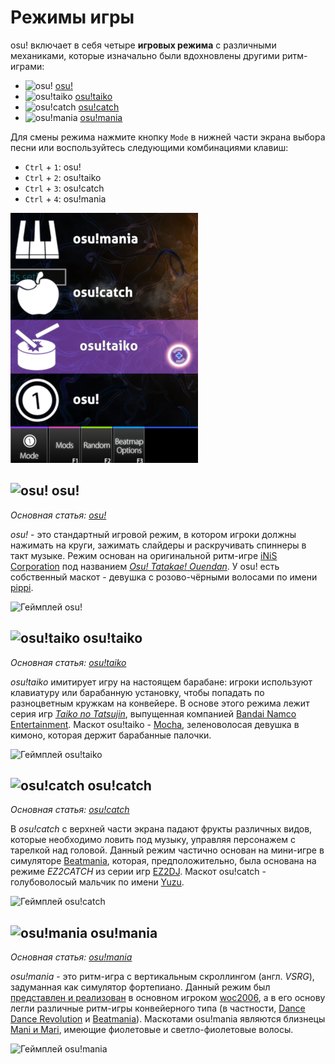 # Режимы игры

osu! включает в себя четыре **игровых режима** с различными механиками, которые изначально были вдохновлены другими ритм-играми:

- ![][osu!] [osu!](#osu!)
- ![][osu!taiko] [osu!taiko](#osu!taiko)
- ![][osu!catch] [osu!catch](#osu!catch)
- ![][osu!mania] [osu!mania](#osu!mania)

Для смены режима нажмите кнопку `Mode` в нижней части экрана выбора песни или воспользуйтесь следующими комбинациями клавиш:

- `Ctrl` + `1`: osu!
- `Ctrl` + `2`: osu!taiko
- `Ctrl` + `3`: osu!catch
- `Ctrl` + `4`: osu!mania

![Интерфейс выбора режима](/wiki/shared/Interface_mode.png "Интерфейс выбора режима")

## ![][osu!] osu!

*Основная статья: [osu!](osu!)*

*osu!* - это стандартный игровой режим, в котором игроки должны нажимать на круги, зажимать слайдеры и раскручивать спиннеры в такт музыке. Режим основан на оригинальной ритм-игре [iNiS Corporation](https://en.wikipedia.org/wiki/INiS) под названием *[Osu! Tatakae! Ouendan](https://ru.wikipedia.org/wiki/Osu!_Tatakae!_Ouendan)*. У osu! есть собственный маскот - девушка с розово-чёрными волосами по имени [pippi](/wiki/Mascots#pippi).

![Геймплей osu!](/wiki/shared/osu-gameplay.jpg "Геймплей osu!")

## ![][osu!taiko] osu!taiko

*Основная статья: [osu!taiko](osu!taiko)*

*osu!taiko* имитирует игру на настоящем барабане: игроки используют клавиатуру или барабанную установку, чтобы попадать по разноцветным кружкам на конвейере. В основе этого режима лежит серия игр *[Taiko no Tatsujin](https://ru.wikipedia.org/wiki/Taiko_no_Tatsujin)*, выпущенная компанией [Bandai Namco Entertainment](https://ru.wikipedia.org/wiki/Bandai_Namco_Entertainment). Маскот osu!taiko - [Mocha](/wiki/Mascots#mocha), зеленоволосая девушка в кимоно, которая держит барабанные палочки.

![Геймплей osu!taiko](/wiki/shared/taiko-gameplay.jpg "Геймплей osu!taiko")

## ![][osu!catch] osu!catch

*Основная статья: [osu!catch](osu!catch)*

В *osu!catch* с верхней части экрана падают фрукты различных видов, которые необходимо ловить под музыку, управляя персонажем с тарелкой над головой. Данный режим частично основан на мини-игре в симуляторе [Beatmania](https://ru.wikipedia.org/wiki/Beatmania), которая, предположительно, была основана на режиме *EZ2CATCH* из серии игр [EZ2DJ](https://en.wikipedia.org/wiki/EZ2DJ). Маскот osu!catch - голубоволосый мальчик по имени [Yuzu](/wiki/Mascots#yuzu).

![Геймплей osu!catch](/wiki/shared/catch-gameplay.jpg "Геймплей osu!catch")

## ![][osu!mania] osu!mania

*Основная статья: [osu!mania](osu!mania)*

*osu!mania* - это ритм-игра с вертикальным скроллингом (англ. *VSRG*), задуманная как симулятор фортепиано. Данный режим был [представлен и реализован](https://osu.ppy.sh/community/forums/topics/100751) в основном игроком [woc2006](https://osu.ppy.sh/users/1105845), а в его основу легли различные ритм-игры конвейерного типа (в частности, [Dance Dance Revolution](https://ru.wikipedia.org/wiki/Dance_Dance_Revolution) и [Beatmania](https://ru.wikipedia.org/wiki/Beatmania)). Маскотами osu!mania являются близнецы [Mani и Mari](/wiki/Mascots#mani-&-mari), имеющие фиолетовые и светло-фиолетовые волосы.

![Геймплей osu!mania](/wiki/shared/mania-gameplay.jpg "Геймплей osu!mania")

[osu!]: /wiki/shared/mode/osu.png "osu!"
[osu!taiko]: /wiki/shared/mode/taiko.png "osu!taiko"
[osu!catch]: /wiki/shared/mode/catch.png "osu!catch"
[osu!mania]: /wiki/shared/mode/mania.png "osu!mania"
